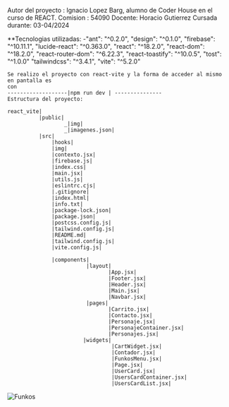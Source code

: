 Autor del proyecto : Ignacio Lopez Barg, alumno de Coder House en el curso de REACT.
Comision : 54090
Docente: Horacio Gutierrez
Cursada durante: 03-04/2024

**Tecnologias utilizadas:
-"ant": "^0.2.0",
    "design": "^0.1.0",
    "firebase": "^10.11.1",
    "lucide-react": "^0.363.0",
    "react": "^18.2.0",
    "react-dom": "^18.2.0",
    "react-router-dom": "^6.22.3",
    "react-toastify": "^10.0.5",
    "tost": "^1.0.0"
    "tailwindcss": "^3.4.1",
    "vite": "^5.2.0"

    Se realizo el proyecto con react-vite y la forma de acceder al mismo en pantalla es
    con 
    -------------------|npm run dev | ---------------
    Estructura del proyecto:

    react_vite|
              |public| 
                      _|img|
                      _|imagenes.json| 
              |src|
                  |hooks| 
                  |img| 
                  |contexto.jsx|
                  |firebase.js|
                  |index.css|
                  |main.jsx|
                  |utils.js|
                  |eslintrc.cjs|
                  |.gitignore|
                  |index.html|
                  |info.txt|
                  |package-lock.json|
                  |package.json| 
                  |postcss.config.js|
                  |tailwind.config.js|
                  |README.md|
                  |tailwind.config.js|
                  |vite.config.js|

                  |components|
                             |layout| 
                                    |App.jsx|
                                    |Footer.jsx|
                                    |Header.jsx|
                                    |Main.jsx|
                                    |Navbar.jsx| 
                             |pages|
                                    |Carrito.jsx|
                                    |Contacto.jsx|
                                    |Personaje.jsx|
                                    |PersonajeContainer.jsx|
                                    |Personajes.jsx| 
                            |widgets| 
                                     |CartWidget.jsx|
                                     |Contador.jsx|
                                     |FunkosMenu.jsx|
                                     |Page.jsx|
                                     |UserCard.jsx|
                                     |UsersCardContainer.jsx|
                                     |UsersCardList.jsx|

![Funkos](img/funkos-banner.png)